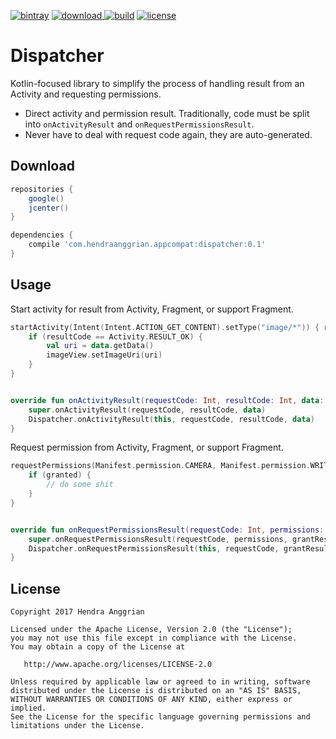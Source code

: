 [![bintray](https://img.shields.io/badge/bintray-appcompat-brightgreen.svg)](https://bintray.com/hendraanggrian/appcompat)
[![download](https://api.bintray.com/packages/hendraanggrian/appcompat/dispatcher/images/download.svg) ](https://bintray.com/hendraanggrian/appcompat/dispatcher/_latestVersion)
[![build](https://travis-ci.com/hendraanggrian/dispatcher.svg)](https://travis-ci.com/hendraanggrian/dispatcher)
[![license](https://img.shields.io/badge/license-Apache--2.0-blue.svg)](http://www.apache.org/licenses/LICENSE-2.0)

Dispatcher
==========
Kotlin-focused library to simplify the process of handling result from an Activity and requesting permissions.
 * Direct activity and permission result. Traditionally, code must be split into `onActivityResult` and `onRequestPermissionsResult`.
 * Never have to deal with request code again, they are auto-generated.

Download
--------
```gradle
repositories {
    google()
    jcenter()
}

dependencies {
    compile 'com.hendraanggrian.appcompat:dispatcher:0.1'
}
```

Usage
-----
Start activity for result from Activity, Fragment, or support Fragment.

```kotlin
startActivity(Intent(Intent.ACTION_GET_CONTENT).setType("image/*")) { resultCode, data ->
    if (resultCode == Activity.RESULT_OK) {
        val uri = data.getData()
        imageView.setImageUri(uri)   
    }
}


override fun onActivityResult(requestCode: Int, resultCode: Int, data: Intent?) {
    super.onActivityResult(requestCode, resultCode, data)
    Dispatcher.onActivityResult(this, requestCode, resultCode, data)
}
```

Request permission from Activity, Fragment, or support Fragment.

```kotlin
requestPermissions(Manifest.permission.CAMERA, Manifest.permission.WRITE_EXTERNAL_STORAGE) { granted ->
    if (granted) {
        // do some shit   
    }
}


override fun onRequestPermissionsResult(requestCode: Int, permissions: Array<String>, grantResults: IntArray) {
    super.onRequestPermissionsResult(requestCode, permissions, grantResults)
    Dispatcher.onRequestPermissionsResult(this, requestCode, grantResults)
}
```

License
-------
    Copyright 2017 Hendra Anggrian

    Licensed under the Apache License, Version 2.0 (the "License");
    you may not use this file except in compliance with the License.
    You may obtain a copy of the License at

       http://www.apache.org/licenses/LICENSE-2.0

    Unless required by applicable law or agreed to in writing, software
    distributed under the License is distributed on an "AS IS" BASIS,
    WITHOUT WARRANTIES OR CONDITIONS OF ANY KIND, either express or implied.
    See the License for the specific language governing permissions and
    limitations under the License.
